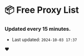 # :package: Free Proxy List
### Updated every 15 minutes.

- Last updated: `2024-10-03 17:37`

:heart:
